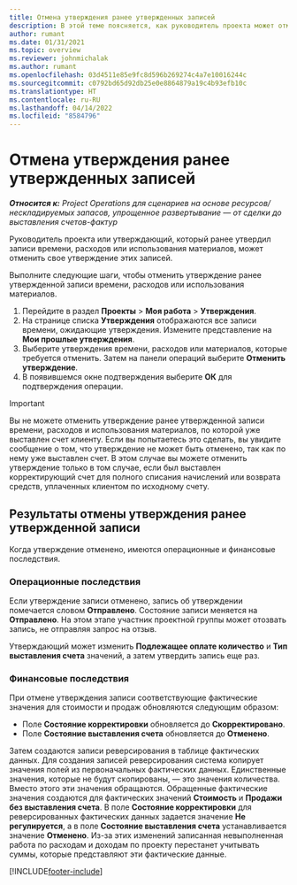 ```yaml
---
title: Отмена утверждения ранее утвержденных записей
description: В этой теме поясняется, как руководитель проекта может отменить утверждение ранее утвержденных записей времени, расходов или использования материалов.
author: rumant
ms.date: 01/31/2021
ms.topic: overview
ms.reviewer: johnmichalak
ms.author: rumant
ms.openlocfilehash: 03d4511e85e9fc8d596b269274c4a7e10016244c
ms.sourcegitcommit: c0792bd65d92db25e0e8864879a19c4b93efb10c
ms.translationtype: HT
ms.contentlocale: ru-RU
ms.lasthandoff: 04/14/2022
ms.locfileid: "8584796"
---
```

# <a name="cancel-the-approval-of-previously-approved-entries"></a>Отмена утверждения ранее утвержденных записей

_**Относится к:** Project Operations для сценариев на основе ресурсов/нескладируемых запасов, упрощенное развертывание — от сделки до выставления счетов-фактур_

Руководитель проекта или утверждающий, который ранее утвердил записи времени, расходов или использования материалов, может отменить свое утверждение этих записей. 

Выполните следующие шаги, чтобы отменить утверждение ранее утвержденной записи времени, расходов или использования материалов.

1. Перейдите в раздел **Проекты** \> **Моя работа** \> **Утверждения**.
2. На странице списка **Утверждения** отображаются все записи времени, ожидающие утверждения. Измените представление на **Мои прошлые утверждения**.
3. Выберите утверждения времени, расходов или материалов, которые требуется отменить. Затем на панели операций выберите **Отменить утверждение**.
4. В появившемся окне подтверждения выберите **ОК** для подтверждения операции.

> [!IMPORTANT]
> Вы не можете отменить утверждение ранее утвержденной записи времени, расходов и использования материалов, по которой уже выставлен счет клиенту. Если вы попытаетесь это сделать, вы увидите сообщение о том, что утверждение не может быть отменено, так как по нему уже выставлен счет. В этом случае вы можете отменить утверждение только в том случае, если был выставлен корректирующий счет для полного списания начислений или возврата средств, уплаченных клиентом по исходному счету.

## <a name="impact-of-canceling-the-approval-of-a-previously-approved-entry"></a>Результаты отмены утверждения ранее утвержденной записи

Когда утверждение отменено, имеются операционные и финансовые последствия.

### <a name="operational-impact"></a>Операционные последствия

Если утверждение записи отменено, запись об утверждении помечается словом **Отправлено**. Состояние записи меняется на **Отправлено**. На этом этапе участник проектной группы может отозвать запись, не отправляя запрос на отзыв.

Утверждающий может изменить **Подлежащее оплате количество** и **Тип выставления счета** значений, а затем утвердить запись еще раз.

### <a name="financial-impact"></a>Финансовые последствия

При отмене утверждения записи соответствующие фактические значения для стоимости и продаж обновляются следующим образом:

- Поле **Состояние корректировки** обновляется до **Скорректировано**.
- Поле **Состояние выставления счета** обновляется до **Отменено**.

Затем создаются записи реверсирования в таблице фактических данных. Для создания записей реверсирования система копирует значения полей из первоначальных фактических данных. Единственные значения, которые не будут скопированы, — это значения количества. Вместо этого эти значения обращаются. Обращенные фактические значения создаются для фактических значений **Стоимость** и **Продажи без выставления счета**. В поле **Состояние корректировки** для реверсированных фактических данных задается значение **Не регулируется**, а в поле **Состояние выставления счета** устанавливается значение **Отменено**. Из-за этих изменений записанная невыполненная работа по расходам и доходам по проекту перестанет учитывать суммы, которые представляют эти фактические данные.

[!INCLUDE[footer-include](../includes/footer-banner.md)]
